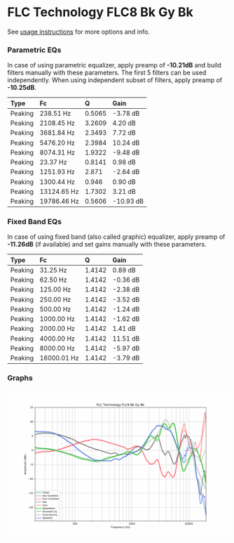 # FLC Technology FLC8 Bk Gy Bk
See [usage instructions](https://github.com/jaakkopasanen/AutoEq#usage) for more options and info.

### Parametric EQs
In case of using parametric equalizer, apply preamp of **-10.21dB** and build filters manually
with these parameters. The first 5 filters can be used independently.
When using independent subset of filters, apply preamp of **-10.25dB**.

| Type    | Fc          |      Q | Gain      |
|:--------|:------------|:-------|:----------|
| Peaking | 238.51 Hz   | 0.5065 | -3.78 dB  |
| Peaking | 2108.45 Hz  | 3.2609 | 4.20 dB   |
| Peaking | 3681.84 Hz  | 2.3493 | 7.72 dB   |
| Peaking | 5476.20 Hz  | 2.3984 | 10.24 dB  |
| Peaking | 8074.31 Hz  | 1.9322 | -9.48 dB  |
| Peaking | 23.37 Hz    | 0.8141 | 0.98 dB   |
| Peaking | 1251.93 Hz  | 2.871  | -2.64 dB  |
| Peaking | 1300.44 Hz  | 0.946  | 0.90 dB   |
| Peaking | 13124.65 Hz | 1.7302 | 3.21 dB   |
| Peaking | 19786.46 Hz | 0.5606 | -10.93 dB |

### Fixed Band EQs
In case of using fixed band (also called graphic) equalizer, apply preamp of **-11.26dB**
(if available) and set gains manually with these parameters.

| Type    | Fc          |      Q | Gain     |
|:--------|:------------|:-------|:---------|
| Peaking | 31.25 Hz    | 1.4142 | 0.89 dB  |
| Peaking | 62.50 Hz    | 1.4142 | -0.36 dB |
| Peaking | 125.00 Hz   | 1.4142 | -2.38 dB |
| Peaking | 250.00 Hz   | 1.4142 | -3.52 dB |
| Peaking | 500.00 Hz   | 1.4142 | -1.24 dB |
| Peaking | 1000.00 Hz  | 1.4142 | -1.62 dB |
| Peaking | 2000.00 Hz  | 1.4142 | 1.41 dB  |
| Peaking | 4000.00 Hz  | 1.4142 | 11.51 dB |
| Peaking | 8000.00 Hz  | 1.4142 | -5.97 dB |
| Peaking | 16000.01 Hz | 1.4142 | -3.79 dB |

### Graphs
![](./FLC%20Technology%20FLC8%20Bk%20Gy%20Bk.png)